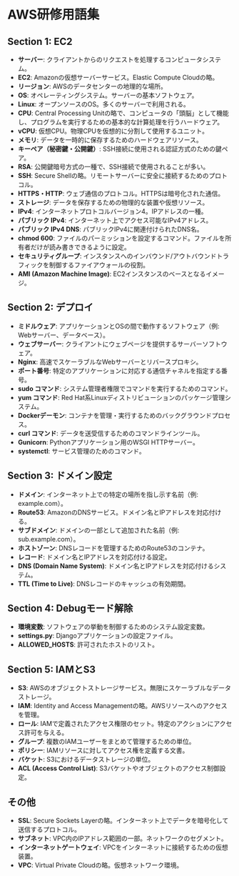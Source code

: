 # AWS研修用語集

## Section 1: EC2
- **サーバー**: クライアントからのリクエストを処理するコンピュータシステム。
- **EC2**: Amazonの仮想サーバーサービス。Elastic Compute Cloudの略。
- **リージョン**: AWSのデータセンターの地理的な場所。
- **OS**: オペレーティングシステム。サーバーの基本ソフトウェア。
- **Linux**: オープンソースのOS。多くのサーバーで利用される。
- **CPU**: Central Processing Unitの略で、コンピュータの「頭脳」として機能し、プログラムを実行するための基本的な計算処理を行うハードウェア。
- **vCPU**: 仮想CPU。物理CPUを仮想的に分割して使用するユニット。
- **メモリ**: データを一時的に保存するためのハードウェアリソース。
- **キーペア（秘密鍵・公開鍵）**: SSH接続に使用される認証方式のための鍵ペア。
- **RSA**: 公開鍵暗号方式の一種で、SSH接続で使用されることが多い。
- **SSH**: Secure Shellの略。リモートサーバーに安全に接続するためのプロトコル。
- **HTTPS・HTTP**: ウェブ通信のプロトコル。HTTPSは暗号化された通信。
- **ストレージ**: データを保存するための物理的な装置や仮想リソース。
- **IPv4**: インターネットプロトコルバージョン4。IPアドレスの一種。
- **パブリック IPv4**: インターネット上でアクセス可能なIPv4アドレス。
- **パブリック IPv4 DNS**: パブリックIPv4に関連付けられたDNS名。
- **chmod 600**: ファイルのパーミッションを設定するコマンド。ファイルを所有者だけが読み書きできるように設定。
- **セキュリティグループ**: インスタンスへのインバウンド/アウトバウンドトラフィックを制御するファイアウォールの役割。
- **AMI (Amazon Machine Image)**: EC2インスタンスのベースとなるイメージ。

## Section 2: デプロイ
- **ミドルウェア**: アプリケーションとOSの間で動作するソフトウェア（例: Webサーバー、データベース）。
- **ウェブサーバー**: クライアントにウェブページを提供するサーバーソフトウェア。
- **Nginx**: 高速でスケーラブルなWebサーバーとリバースプロキシ。
- **ポート番号**: 特定のアプリケーションに対応する通信チャネルを指定する番号。
- **sudo コマンド**: システム管理者権限でコマンドを実行するためのコマンド。
- **yum コマンド**: Red Hat系Linuxディストリビューションのパッケージ管理システム。
- **Dockerデーモン**: コンテナを管理・実行するためのバックグラウンドプロセス。
- **curl コマンド**: データを送受信するためのコマンドラインツール。
- **Gunicorn**: Pythonアプリケーション用のWSGI HTTPサーバー。
- **systemctl**: サービス管理のためのコマンド。

## Section 3: ドメイン設定
- **ドメイン**: インターネット上での特定の場所を指し示す名前（例: example.com）。
- **Route53**: AmazonのDNSサービス。ドメイン名とIPアドレスを対応付ける。
- **サブドメイン**: ドメインの一部として追加された名前（例: sub.example.com）。
- **ホストゾーン**: DNSレコードを管理するためのRoute53のコンテナ。
- **レコード**: ドメイン名とIPアドレスを対応付ける設定。
- **DNS (Domain Name System)**: ドメイン名とIPアドレスを対応付けるシステム。
- **TTL (Time to Live)**: DNSレコードのキャッシュの有効期間。

## Section 4: Debugモード解除
- **環境変数**: ソフトウェアの挙動を制御するためのシステム設定変数。
- **settings.py**: Djangoアプリケーションの設定ファイル。
- **ALLOWED_HOSTS**: 許可されたホストのリスト。

## Section 5: IAMとS3
- **S3**: AWSのオブジェクトストレージサービス。無限にスケーラブルなデータストレージ。
- **IAM**: Identity and Access Managementの略。AWSリソースへのアクセスを管理。
- **ロール**: IAMで定義されたアクセス権限のセット。特定のアクションにアクセス許可を与える。
- **グループ**: 複数のIAMユーザーをまとめて管理するための単位。
- **ポリシー**: IAMリソースに対してアクセス権を定義する文書。
- **バケット**: S3におけるデータストレージの単位。
- **ACL (Access Control List)**: S3バケットやオブジェクトのアクセス制御設定。

## その他
- **SSL**: Secure Sockets Layerの略。インターネット上でデータを暗号化して送信するプロトコル。
- **サブネット**: VPC内のIPアドレス範囲の一部。ネットワークのセグメント。
- **インターネットゲートウェイ**: VPCをインターネットに接続するための仮想装置。
- **VPC**: Virtual Private Cloudの略。仮想ネットワーク環境。
